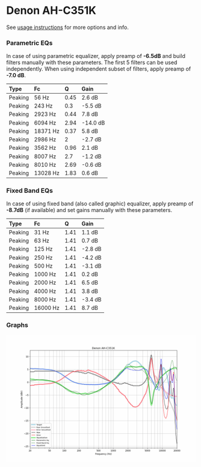 # Denon AH-C351K
See [usage instructions](https://github.com/jaakkopasanen/AutoEq#usage) for more options and info.

### Parametric EQs
In case of using parametric equalizer, apply preamp of **-6.5dB** and build filters manually
with these parameters. The first 5 filters can be used independently.
When using independent subset of filters, apply preamp of **-7.0 dB**.

| Type    | Fc       |    Q | Gain     |
|:--------|:---------|:-----|:---------|
| Peaking | 56 Hz    | 0.45 | 2.6 dB   |
| Peaking | 243 Hz   | 0.3  | -5.5 dB  |
| Peaking | 2923 Hz  | 0.44 | 7.8 dB   |
| Peaking | 6094 Hz  | 2.94 | -14.0 dB |
| Peaking | 18371 Hz | 0.37 | 5.8 dB   |
| Peaking | 2986 Hz  | 2    | -2.7 dB  |
| Peaking | 3562 Hz  | 0.96 | 2.1 dB   |
| Peaking | 8007 Hz  | 2.7  | -1.2 dB  |
| Peaking | 8010 Hz  | 2.69 | -0.6 dB  |
| Peaking | 13028 Hz | 1.83 | 0.6 dB   |

### Fixed Band EQs
In case of using fixed band (also called graphic) equalizer, apply preamp of **-8.7dB**
(if available) and set gains manually with these parameters.

| Type    | Fc       |    Q | Gain    |
|:--------|:---------|:-----|:--------|
| Peaking | 31 Hz    | 1.41 | 1.1 dB  |
| Peaking | 63 Hz    | 1.41 | 0.7 dB  |
| Peaking | 125 Hz   | 1.41 | -2.8 dB |
| Peaking | 250 Hz   | 1.41 | -4.2 dB |
| Peaking | 500 Hz   | 1.41 | -3.1 dB |
| Peaking | 1000 Hz  | 1.41 | 0.2 dB  |
| Peaking | 2000 Hz  | 1.41 | 6.5 dB  |
| Peaking | 4000 Hz  | 1.41 | 3.8 dB  |
| Peaking | 8000 Hz  | 1.41 | -3.4 dB |
| Peaking | 16000 Hz | 1.41 | 8.7 dB  |

### Graphs
![](./Denon%20AH-C351K.png)